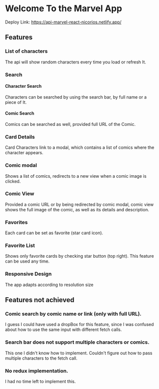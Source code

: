 # Welcome To the Marvel App

Deploy Link: https://api-marvel-react-nicorios.netlify.app/

## Features

### List of characters

The api will show random characters every time you load or refresh It.

### Search

#### Character Search

Characters can be searched by using the search bar, by full name or a piece of It.

#### Comic Search

Comics can be searched as well, provided full URL of the Comic.

### Card Details

Card Characters link to a modal, which contains a list of comics where the character appears.

### Comic modal

Shows a list of comics, redirects to a new view when a comic image is clicked.

### Comic View

Provided a comic URL or by being redirected by comic modal, comic view shows the full image of the comic, as well as its details and description.

### Favorites

Each card can be set as favorite (star card icon).

### Favorite List

Shows only favorite cards by checking star button (top right). This feature can be used any time.

### Responsive Design

The app adapts according to resolution size

## Features not achieved

### Comic search by comic name or link (only with full URL).

I guess I could have used a dropBox for this feature, since I was confused about how to use the same input with different fetch calls.

### Search bar does not support multiple characters or comics.

This one I didn't know how to implement. Couldn't figure out how to pass multiple characters to the fetch call.

### No redux implementation.

I had no time left to implement this.
